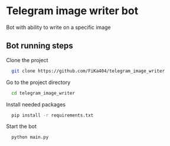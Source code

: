 
# Telegram image writer bot

Bot with ability to write on a specific image
## Bot running steps

Clone the project

```bash
  git clone https://github.com/FiKa404/telegram_image_writer
```

Go to the project directory

```bash
  cd telegram_image_writer
```

Install needed packages

```bash
  pip install -r requirements.txt
```

Start the bot

```bash
  python main.py
```

